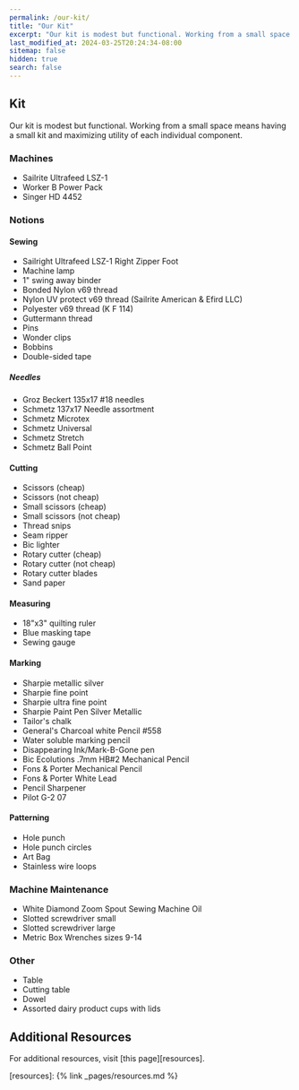 ```yaml
---
permalink: /our-kit/
title: "Our Kit"
excerpt: "Our kit is modest but functional. Working from a small space means having a small kit and maximizing utility of each individual component."
last_modified_at: 2024-03-25T20:24:34-08:00
sitemap: false
hidden: true
search: false
---
```


## Kit
Our kit is modest but functional. Working from a small space means having a small kit and maximizing utility of each individual component.

### Machines
* Sailrite Ultrafeed LSZ-1
* Worker B Power Pack
* Singer HD 4452

### Notions
#### Sewing
* Sailright Ultrafeed LSZ-1 Right Zipper Foot
* Machine lamp
* 1" swing away binder
* Bonded Nylon v69 thread
* Nylon UV protect v69 thread (Sailrite American & Efird LLC)
* Polyester v69 thread (K F 114)
* Guttermann thread
* Pins
* Wonder clips
* Bobbins
* Double-sided tape
##### Needles
* Groz Beckert 135x17 #18 needles
* Schmetz 137x17 Needle assortment
* Schmetz Microtex
* Schmetz Universal
* Schmetz Stretch
* Schmetz Ball Point

#### Cutting
* Scissors (cheap)
* Scissors (not cheap)
* Small scissors (cheap)
* Small scissors (not cheap)
* Thread snips
* Seam ripper
* Bic lighter
* Rotary cutter (cheap)
* Rotary cutter (not cheap)
* Rotary cutter blades
* Sand paper

#### Measuring
* 18"x3" quilting ruler
* Blue masking tape
* Sewing gauge

#### Marking
* Sharpie metallic silver
* Sharpie fine point
* Sharpie ultra fine point
* Sharpie Paint Pen Silver Metallic
* Tailor's chalk
* General's Charcoal white Pencil #558
* Water soluble marking pencil
* Disappearing Ink/Mark-B-Gone pen
* Bic Ecolutions .7mm HB#2 Mechanical Pencil
* Fons & Porter Mechanical Pencil
* Fons & Porter White Lead
* Pencil Sharpener
* Pilot G-2 07

#### Patterning
* Hole punch
* Hole punch circles
* Art Bag
* Stainless wire loops

### Machine Maintenance
* White Diamond Zoom Spout Sewing Machine Oil
* Slotted screwdriver small
* Slotted screwdriver large
* Metric Box Wrenches sizes 9-14

### Other
* Table
* Cutting table
* Dowel
* Assorted dairy product cups with lids

## Additional Resources
For additional resources, visit [this page][resources].

[resources]: {% link _pages/resources.md %}
